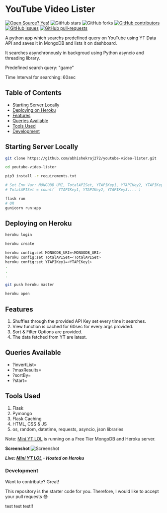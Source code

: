 # YouTube Video Lister
[![Open Source? Yes!](https://badgen.net/badge/Open%20Source%20%3F/Yes%21/blue?icon=github)](https://github.com/abhishekraj272/badges/)
![GitHub stars](https://img.shields.io/github/stars/abhishekraj272/youtube-video-lister?style=social)
![GitHub forks](https://img.shields.io/github/forks/abhishekraj272/youtube-video-lister?style=social)
[![GitHub contributors](https://img.shields.io/github/contributors/abhishekraj272/youtube-video-lister.svg)](https://GitHub.com/abhishekraj272/youtube-video-lister/graphs/contributors/)
[![GitHub issues](https://img.shields.io/github/issues/abhishekraj272/youtube-video-lister.svg)](https://GitHub.com/abhishekraj272/youtube-video-lister/issues/)
[![GitHub pull-requests](https://img.shields.io/github/issues-pr/abhishekraj272/youtube-video-lister.svg)](https://GitHub.com/abhishekraj272/youtube-video-lister/pull/)


A python app which searchs predefined query on YouTube using YT Data API and saves it in MongoDB and lists it on dashboard.

It searches asynchronously in backgroud using Python asyncio and threading library.

Predefined search query: "game"

Time Interval for searching: 60sec

## Table of Contents

-   [Starting Server Locally](#startingserverlocally)
-   [Deploying on Heroku](#deployingonheroku)
-   [Features](#features)
-   [Queries Available](#queriesavailable)
-   [Tools Used](#toolsused)
-   [Development](#development)


## Starting Server Locally
```bash
git clone https://github.com/abhishekraj272/youtube-video-lister.git

cd youtube-video-lister

pip3 install -r requirements.txt

# Set Env Var: MONGODB_URI, TotalAPISet, YTAPIKey1, YTAPIKey2, YTAPIKey3....
# TotalAPISet = count(  YTAPIKey1, YTAPIKey2, YTAPIKey3.... ) 

flask run 
# OR
gunicorn run:app
```

## Deploying on Heroku

```bash
heroku login

heroku create

heroku config:set MONGODB_URI=<MONGODB_URI>
heroku config:set TotalAPISet=<TotalAPISet>
heroku config:set YTAPIKey1=<YTAPIKey1>
.
.
.

git push heroku master

heroku open
```

## Features
1. Shuffles through the provided API Key set every time it searches.
2. View function is cached for 60sec for every args provided.
3. Sort & Filter Options are provided.
4. The data fetched from YT are latest.

## Queries Available
 -   ?invertList=
 -   ?maxResults=
 -  ?sortBy=
 -  ?start=

## Tools Used
1) Flask
2) Pymongo
3) Flask Caching
4) HTML, CSS & JS
5) os, random, datetime, requests, asyncio, json libraries


Note: [Mini YT LOL](https://mini-yt-lol.herokuapp.com/dashboard) is running on a Free Tier MongoDB and Heroku server.

**Screenshot**
![Screenshot](https://github.com/UshasriMavuri1999/youtube-video-lister/blob/master/image/screenshot.png)

***Live: [Mini YT LOL](https://mini-yt-lol.herokuapp.com/dashboard) - Hosted on Heroku***

### Development

Want to contribute? Great!

This repository is the starter code for you. Therefore, I would like to accept your pull requests 😎

test test test!!
